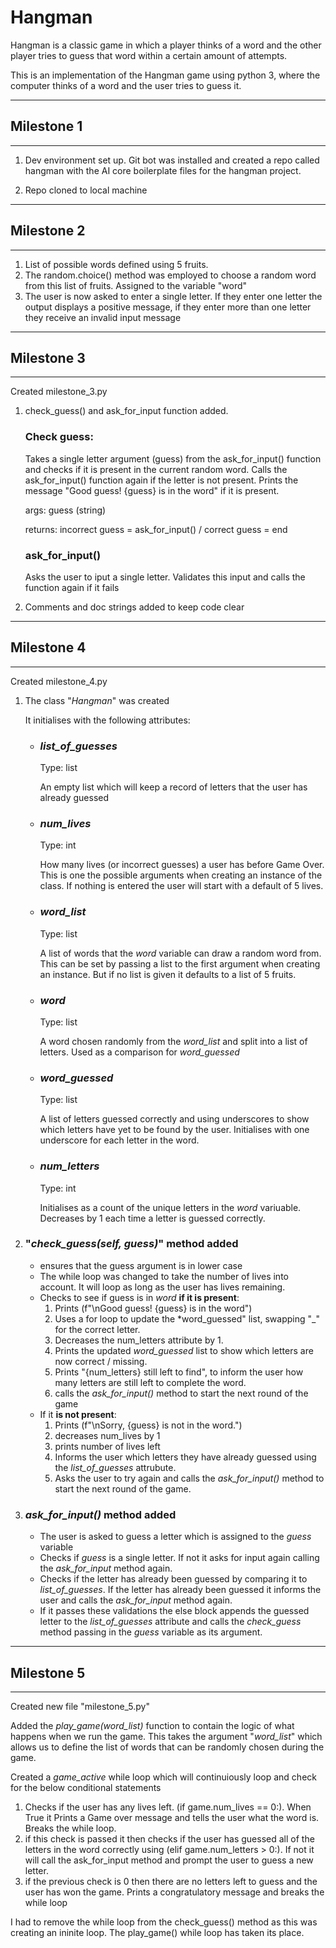 # Hangman
Hangman is a classic game in which a player thinks of a word and the other player tries to guess that word within a certain amount of attempts.

This is an implementation of the Hangman game using python 3, where the computer thinks of a word and the user tries to guess it.
 
------
## **Milestone 1**
------
1. Dev environment set up. Git bot was installed and created a repo called hangman with the AI core boilerplate files for the hangman project.

2. Repo cloned to local machine
------
## **Milestone 2**
------
1. List of possible words  defined using 5 fruits.
2. The random.choice() method was employed to choose a random word from this list of fruits. Assigned to the variable "word"
3. The user is now asked to enter a single letter. If they enter one letter the output displays a positive message, if they enter more than one letter they receive an invalid input message
------
## **Milestone 3**
------
Created milestone_3.py

1. check_guess() and ask_for_input function added. 

    ### Check guess: 
    Takes a single letter argument (guess) from the ask_for_input() function 
    and checks if it is present in the current random word. 
    Calls the ask_for_input() function again if the letter is not present.
    Prints the message "Good guess! {guess} is in the word" if it is present.

    args: guess (string)

    returns: incorrect guess = ask_for_input() / correct guess = end

    ### ask_for_input()
    Asks the user to iput a single letter. Validates this input and calls the function again if it fails

2. Comments and doc strings added to keep code clear
----------------
## **Milestone 4**
----------------
Created milestone_4.py

1. The class "*Hangman*" was created

    It initialises with the following attributes:

    - ### *list_of_guesses*

        Type: list

        An empty list which will keep a record of letters that the user has already guessed

    - ### *num_lives*

        Type: int

        How many lives (or incorrect guesses) a user has before Game Over.
        This is one the possible arguments when creating an instance of the class. If nothing is entered the user will start with a default of 5 lives. 

    - ### *word_list*

        Type: list

        A list of words that the *word* variable can draw a random word from. This can be set by passing a list to the first argument when creating an instance. But if no list is given it defaults to a list of 5 fruits.

    - ### *word*

        Type: list

        A word chosen randomly from the *word_list* and split into a list of letters. Used as a comparison for *word_guessed*

    - ### *word_guessed*

        Type: list

        A list of letters guessed correctly and using underscores to show which letters have yet to be found by the user. Initialises with one underscore for each letter in the word.

    - ### *num_letters*

        Type: int

        Initialises as a count of the unique letters in the *word* variuable. Decreases by 1 each time a letter is guessed correctly.


2. ### "*check_guess(self, guess)*" method added

    - ensures that the guess argument is in lower case
    - The while loop was changed to take the number of lives into account. It will loop as long as the user has lives remaining.
    - Checks to see if guess is in *word* **if it is present**:
        1. Prints (f"\nGood guess! {guess} is in the word")
        2. Uses a for loop to update the *word_guessed" list, swapping "_" for the correct letter.
        3. Decreases the num_letters attribute by 1.
        4. Prints the updated *word_guessed* list to show which letters are now correct / missing.
        5. Prints "{num_letters} still left to find", to inform the user how many letters are still left to complete the word.
        6. calls the *ask_for_input()* method to start the next round of the game
    - If it **is not present**:
        1. Prints (f"\nSorry, {guess} is not in the word.")
        2. decreases num_lives by 1
        3. prints number of lives left
        4. Informs the user which letters they have already guessed using the *list_of_guesses* attrubute.
        5. Asks the user to try again and calls the *ask_for_input()* method to start the next round of the game.

3. ### *ask_for_input()* method added
    
    - The user is asked to guess a letter which is assigned to the *guess* variable
    - Checks if *guess* is a single letter. If not it asks for input again calling the *ask_for_input* method again.
    - Checks if the letter has already been guessed by comparing it to *list_of_guesses*. If the letter has already been guessed it informs the user and calls the *ask_for_input* method again.
    - If it passes these validations the else block appends the guessed letter to the *list_of_guesses* attribute and calls the *check_guess* method passing in the *guess* variable as its argument.

-----------------------
## **Milestone 5**
-----------------------

Created new file "milestone_5.py"

Added the *play_game(word_list)* function to contain the logic of what happens when we run the game. This takes the argument "*word_list*" which allows us to define the list of words that can be randomly chosen during the game.

Created a *game_active* while loop which will continuiously loop and check for the below conditional statements

1. Checks if the user has any lives left. (if game.num_lives == 0:). When True it Prints a Game over message and tells the user what the word is. Breaks the while loop. 
2. if this check is passed it then checks if the user has guessed all of the letters in the word correctly using (elif game.num_letters > 0:). If not it will call the ask_for_input method and prompt the user to guess a new letter.
3. if the previous check is 0 then there are no letters left to guess and the user has won the game. Prints a congratulatory message and breaks the while loop

I had to remove the while loop from the check_guess() method as this was creating an ininite loop. The play_game() while loop has taken its place.






